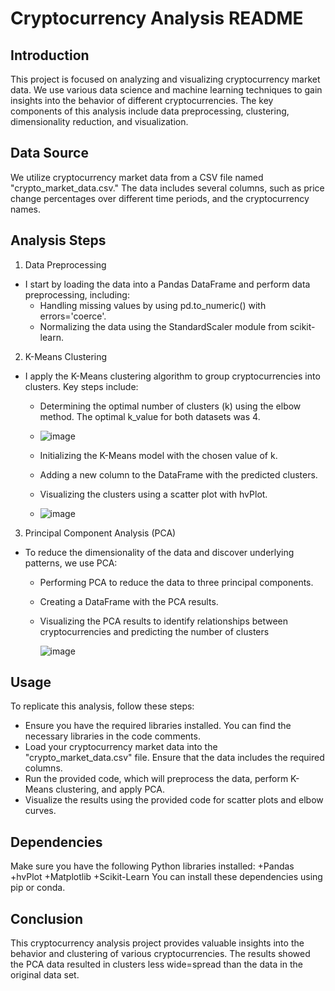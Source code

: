 # Cryptocurrency Analysis README
## Introduction
This project is focused on analyzing and visualizing cryptocurrency market data. We use various data science and machine learning techniques to gain insights into the behavior of different cryptocurrencies. The key components of this analysis include data preprocessing, clustering, dimensionality reduction, and visualization.

## Data Source
We utilize cryptocurrency market data from a CSV file named "crypto_market_data.csv." The data includes several columns, such as price change percentages over different time periods, and the cryptocurrency names.

## Analysis Steps
1. Data Preprocessing
+ I start by loading the data into a Pandas DataFrame and perform data preprocessing, including:
  + Handling missing values by using pd.to_numeric() with errors='coerce'.
  + Normalizing the data using the StandardScaler module from scikit-learn.
  
2. K-Means Clustering
+ I apply the K-Means clustering algorithm to group cryptocurrencies into clusters. Key steps include:
  + Determining the optimal number of clusters (k) using the elbow method. The optimal k_value for both datasets was 4.
    
  + ![image](https://github.com/ashley-ley/CryptoClustering/assets/132225987/ef1beb9f-0e5a-4be7-b23a-f8cce6a32dfd)
  + Initializing the K-Means model with the chosen value of k.
  + Adding a new column to the DataFrame with the predicted clusters.
  + Visualizing the clusters using a scatter plot with hvPlot.
 
  + ![image](https://github.com/ashley-ley/CryptoClustering/assets/132225987/d6228718-ca64-4788-9c56-a3ae0d6438d9)


3. Principal Component Analysis (PCA)
+ To reduce the dimensionality of the data and discover underlying patterns, we use PCA:
  + Performing PCA to reduce the data to three principal components.
  + Creating a DataFrame with the PCA results.
  + Visualizing the PCA results to identify relationships between cryptocurrencies and predicting the number of clusters
    
    ![image](https://github.com/ashley-ley/CryptoClustering/assets/132225987/ddeaae71-349e-49c8-a1c4-58a0a2701138)



## Usage
To replicate this analysis, follow these steps:
+ Ensure you have the required libraries installed. You can find the necessary libraries in the code comments.
+ Load your cryptocurrency market data into the "crypto_market_data.csv" file. Ensure that the data includes the required columns.
+ Run the provided code, which will preprocess the data, perform K-Means clustering, and apply PCA.
+ Visualize the results using the provided code for scatter plots and elbow curves.

## Dependencies
Make sure you have the following Python libraries installed:
+Pandas
+hvPlot
+Matplotlib
+Scikit-Learn
You can install these dependencies using pip or conda.

## Conclusion
This cryptocurrency analysis project provides valuable insights into the behavior and clustering of various cryptocurrencies. The results showed the PCA data resulted in clusters less wide=spread than the data in the original data set. 
